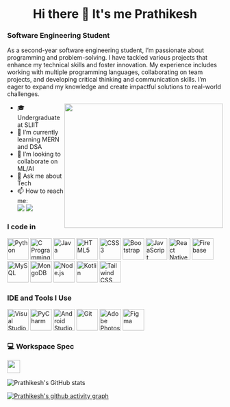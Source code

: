<div align="center">

# **Hi there 👋 It's me Prathikesh**

</div>

### **Software Engineering Student** 



As a second-year software engineering student, I’m passionate about programming and problem-solving. I have tackled various projects that enhance my technical skills and foster innovation. My experience includes working with multiple programming languages, collaborating on team projects, and developing critical thinking and communication skills. I’m eager to expand my knowledge and create impactful solutions to real-world challenges.

<img align="right" width="370" height="290" src="https://i.pinimg.com/originals/47/f0/34/47f0342cec72b800463bf003eac1257e.gif">



- 🎓 Undergraduate at SLIIT
- 🌱 I’m currently learning MERN and DSA
- 👯 I’m looking to collaborate on ML/AI
- 💬 Ask me about Tech
- 📫 How to reach me:  
  [<img src="https://img.shields.io/badge/Twitter-1DA1F2?style=for-the-badge&logo=twitter&logoColor=white" />](https://twitter.com/prathik__) 
  [<img src="https://img.shields.io/badge/LinkedIn-0077B5?style=for-the-badge&logo=linkedin&logoColor=white" />](https://www.linkedin.com/in/prathikesh-senthilkumaran-11a2ab259/)

### I code in

<p align="left">
  <img height="50" width="50" src="https://img.icons8.com/color/48/000000/python.png" alt="Python" /> 
  <img height="50" width="50" src="https://img.icons8.com/color/48/000000/c-programming.png" alt="C Programming" /> 
  <img height="50" width="50" src="https://img.icons8.com/color/48/000000/java-coffee-cup-logo.png" alt="Java" /> 
  <img height="50" width="50" src="https://img.icons8.com/color/48/000000/html-5.png" alt="HTML5" /> 
  <img height="50" width="50" src="https://img.icons8.com/color/48/000000/css3.png" alt="CSS3" /> 
  <img height="50" width="50" src="https://img.icons8.com/color/48/000000/bootstrap.png" alt="Bootstrap" /> 
  <img height="50" width="50" src="https://img.icons8.com/color/48/000000/javascript.png" alt="JavaScript" /> 
  <img height="50" width="50" src="https://img.icons8.com/color/48/000000/react-native.png" alt="React Native" /> 
  <img height="50" width="50" src="https://img.icons8.com/color/48/000000/google-firebase-console.png" alt="Firebase" /> 
  <img height="50" width="50" src="https://img.icons8.com/color/48/000000/mysql-logo.png" alt="MySQL" /> 
  <img height="50" width="50" src="https://img.icons8.com/color/48/000000/mongodb.png" alt="MongoDB" /> 
  <img height="50" width="50" src="https://img.icons8.com/color/48/000000/nodejs.png" alt="Node.js" /> 
  <img height="50" width="50" src="https://img.icons8.com/color/48/000000/kotlin.png" alt="Kotlin" /> 
  <img height="50" width="50" src="https://img.icons8.com/color/48/000000/tailwindcss.png" alt="Tailwind CSS" /> 
  
</p>



### IDE and Tools I Use

<p align="left">
  <img height="50" width="50" src="https://img.icons8.com/color/48/000000/visual-studio-code-2019.png" alt="Visual Studio Code" /> 
  <img height="50" width="50" src="https://img.icons8.com/color/48/000000/pycharm.png" alt="PyCharm" /> 
  <img height="50" width="50" src="https://img.icons8.com/color/48/000000/android-studio.png" alt="Android Studio" />
  <img height="50" width="50" src="https://img.icons8.com/color/48/000000/git.png" alt="Git" /> 
  <img height="50" width="50" src="https://img.icons8.com/doodle/48/000000/adobe-photoshop.png" alt="Adobe Photoshop" /> 
  <img height="50" width="50" src="https://img.icons8.com/color/48/000000/figma--v1.png" alt="Figma" /> 
</p>


### 💻 Workspace Spec
<p align="left">
  <img height="30" src="https://img.shields.io/badge/M1-ED1C24?style=for-the-badge&logo=apple&logoColor=white" />
</p>

![Prathikesh's GitHub stats](https://github-readme-stats.vercel.app/api?username=Prathikesh&theme=dark&show_icons=true&hide=issues,contribs)

[![Prathikesh's github activity graph](https://github-readme-activity-graph.vercel.app/graph?username=Prathikesh&bg_color=000000&color=ffffff&line=4ce657&point=ffffff&area=true&hide_border=true)](https://github.com/ashutosh00710/github-readme-activity-graph)
